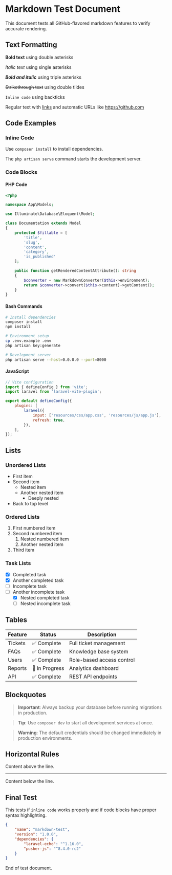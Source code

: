 # Markdown Test Document

This document tests all GitHub-flavored markdown features to verify accurate rendering.

## Text Formatting

**Bold text** using double asterisks

*Italic text* using single asterisks  

***Bold and italic*** using triple asterisks

~~Strikethrough text~~ using double tildes

`Inline code` using backticks

Regular text with [links](https://example.com) and automatic URLs like https://github.com

## Code Examples

### Inline Code

Use `composer install` to install dependencies.

The `php artisan serve` command starts the development server.

### Code Blocks

#### PHP Code

```php
<?php

namespace App\Models;

use Illuminate\Database\Eloquent\Model;

class Documentation extends Model
{
    protected $fillable = [
        'title',
        'slug',
        'content',
        'category',
        'is_published'
    ];

    public function getRenderedContentAttribute(): string
    {
        $converter = new MarkdownConverter($this->environment);
        return $converter->convert($this->content)->getContent();
    }
}
```

#### Bash Commands

```bash
# Install dependencies
composer install
npm install

# Environment setup
cp .env.example .env
php artisan key:generate

# Development server
php artisan serve --host=0.0.0.0 --port=8000
```

#### JavaScript

```javascript
// Vite configuration
import { defineConfig } from 'vite';
import laravel from 'laravel-vite-plugin';

export default defineConfig({
    plugins: [
        laravel({
            input: ['resources/css/app.css', 'resources/js/app.js'],
            refresh: true,
        }),
    ],
});
```

## Lists

### Unordered Lists

- First item
- Second item
  - Nested item
  - Another nested item
    - Deeply nested
- Back to top level

### Ordered Lists

1. First numbered item
2. Second numbered item
   1. Nested numbered item
   2. Another nested item
3. Third item

### Task Lists

- [x] Completed task
- [x] Another completed task
- [ ] Incomplete task
- [ ] Another incomplete task
  - [x] Nested completed task
  - [ ] Nested incomplete task

## Tables

| Feature | Status | Description |
|---------|--------|-------------|
| Tickets | ✅ Complete | Full ticket management |
| FAQs | ✅ Complete | Knowledge base system |
| Users | ✅ Complete | Role-based access control |
| Reports | 🚧 In Progress | Analytics dashboard |
| API | ✅ Complete | REST API endpoints |

## Blockquotes

> **Important**: Always backup your database before running migrations in production.

> **Tip**: Use `composer dev` to start all development services at once.

> **Warning**: The default credentials should be changed immediately in production environments.

## Horizontal Rules

Content above the line.

---

Content below the line.

## Final Test

This tests if `inline code` works properly and if code blocks have proper syntax highlighting.

```json
{
    "name": "markdown-test",
    "version": "1.0.0",
    "dependencies": {
        "laravel-echo": "^1.16.0",
        "pusher-js": "^8.4.0-rc2"
    }
}
```

End of test document.